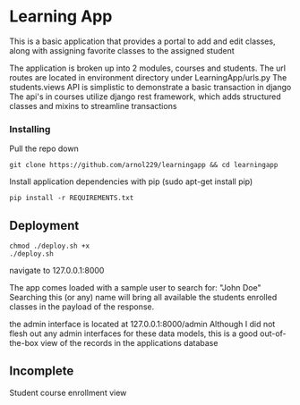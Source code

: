 # Learning App

This is a basic application that provides a portal to add and edit classes, along with assigning favorite classes to the assigned student

The application is broken up into 2 modules, courses and students. The url routes are located in environment directory under LearningApp/urls.py
The students.views API is simplistic to demonstrate a basic transaction in django
The api's in courses utilize django rest framework, which adds structured classes and mixins to streamline transactions

### Installing

Pull the repo down
```
git clone https://github.com/arnol229/learningapp && cd learningapp
```

Install application dependencies with pip (sudo apt-get install pip)
```
pip install -r REQUIREMENTS.txt
```

## Deployment

```
chmod ./deploy.sh +x
./deploy.sh
```

navigate to 127.0.0.1:8000

The app comes loaded with a sample user to search for: "John Doe"
Searching this (or any) name will bring all available the students enrolled classes in the payload of the response.

the admin interface is located at 127.0.0.1:8000/admin
Although I did not flesh out any admin interfaces for these data models, this is a good out-of-the-box view of the records in the applications database

## Incomplete
Student course enrollment view
